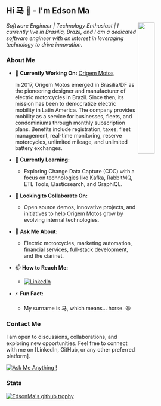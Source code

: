 
  
## Hi 马 👋 - I'm Edson Ma
<img align='right' src="https://github.com/edsonma/edsonma/assets/711579/2aaca4c9-1047-4c54-a13e-5c536fdd67bd" width=30% />
<p><em>Software Engineer | Technology Enthusiast | I currently live in Brasília, Brazil, and I am a dedicated software engineer with an interest in leveraging technology to drive innovation. </em>
  
### About Me

- 🔭 **Currently Working On:** [Origem Motos](https://www.instagram.com/origemmotos/)

  In 2017, Origem Motos emerged in Brasília/DF as the pioneering designer and manufacturer of electric motorcycles in Brazil. Since then, its mission has been to democratize electric mobility in Latin America. The company provides mobility as a service for businesses, fleets, and condominiums through monthly subscription plans. Benefits include registration, taxes, fleet management, real-time monitoring, reserve motorcycles, unlimited mileage, and unlimited battery exchanges.

- 🌱 **Currently Learning:**
  - Exploring Change Data Capture (CDC) with a focus on technologies like Kafka, RabbitMQ, ETL Tools, Elasticsearch, and GraphiQL.

- 👯 **Looking to Collaborate On:**
  - Open source demos, innovative projects, and initiatives to help Origem Motos grow by evolving internal technologies.

- 💬 **Ask Me About:**
  - Electric motorcycles, marketing automation, financial services, full-stack development, and the clarinet.

- 📫 **How to Reach Me:**
  - [![LinkedIn](https://img.shields.io/badge/LinkedIn-0A66C2?style=for-the-badge&logo=LinkedIn&logoColor=white)](https://www.linkedin.com/in/edsonma/)
  
- ⚡ **Fun Fact:**
  -   My surname is 马, which means... horse. 😃

### Contact Me

I am open to discussions, collaborations, and exploring new opportunities. Feel free to connect with me on [LinkedIn, GitHub, or any other preferred platform].

[![Ask Me Anything !](https://img.shields.io/badge/Ask%20me-anything-1abc9c.svg)](https://GitHub.com/edsonma)


### Stats 
[![EdsonMa's github trophy](https://github-profile-trophy.vercel.app/?username=edsonma&row=1)](https://github.com/ryo-ma/github-profile-trophy)

